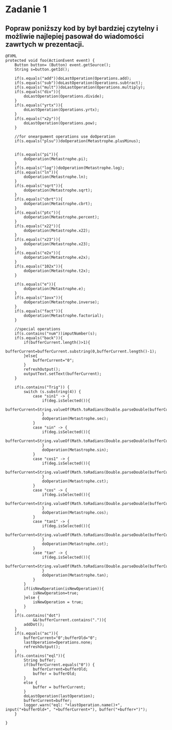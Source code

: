 # Zadanie 1
## Popraw poniższy kod by był bardziej czytelny i możliwie najlepiej pasował do wiadomości zawrtych w prezentacji.
    
    @FXML
    protected void foo(ActionEvent event) {
        Button button= (Button) event.getSource();
        String s=button.getId();

        if(s.equals("add"))doLastOperation(Operations.add);
        if(s.equals("sub"))doLastOperation(Operations.subtract);
        if(s.equals("mult"))doLastOperation(Operations.multiply);
        if(s.equals("div")){
            doLastOperation(Operations.divide);
        }
        if(s.equals("yrtx")){
            doLastOperation(Operations.yrtx);
        }
        if(s.equals("x2y")){
            doLastOperation(Operations.pow);
        }

        //for oneargument operations use doOperation
        if(s.equals("plsu"))doOperation(Metastrophe.plusMinus);


        if(s.equals("pi")){
            doOperation(Metastrophe.pi);
        }
        if(s.equals("log"))doOperation(Metastrophe.log);
        if(s.equals("ln")){
            doOperation(Metastrophe.ln);
        }
        if(s.equals("sqrt")){
            doOperation(Metastrophe.sqrt);
        }
        if(s.equals("cbrt")){
            doOperation(Metastrophe.cbrt);
        }
        if(s.equals("ptc")){
            doOperation(Metastrophe.percent);
        }
        if(s.equals("x22")){
            doOperation(Metastrophe.x22);
        }
        if(s.equals("x23")){
            doOperation(Metastrophe.x23);
        }
        if(s.equals("e2x")){
            doOperation(Metastrophe.e2x);
        }
        if(s.equals("102x")){
            doOperation(Metastrophe.t2x);
        }

        if(s.equals("e")){
            doOperation(Metastrophe.e);
        }
        if(s.equals("1ovx")){
            doOperation(Metastrophe.inverse);
        }
        if(s.equals("fact")){
            doOperation(Metastrophe.factorial);
        }

        //special operations
        if(s.contains("num"))imputNumber(s);
        if(s.equals("back")){
            if(bufferCurrent.length()>1){
                bufferCurrent=bufferCurrent.substring(0,bufferCurrent.length()-1);
            }else{
                bufferCurrent="0";
            }
            refreshOutput();
            outputText.setText(bufferCurrent);
        }

        if(s.contains("Trig")) {
            switch (s.substring(4)) {
                case "sin1" -> {
                    if(deg.isSelected()){
                        bufferCurrent=String.valueOf(Math.toRadians(Double.parseDouble(bufferCurrent)));
                    }
                    doOperation(Metastrophe.sec);
                }
                case "sin" -> {
                    if(deg.isSelected()){
                        bufferCurrent=String.valueOf(Math.toRadians(Double.parseDouble(bufferCurrent)));
                    }
                    doOperation(Metastrophe.sin);
                }
                case "cos1" -> {
                    if(deg.isSelected()){
                        bufferCurrent=String.valueOf(Math.toRadians(Double.parseDouble(bufferCurrent)));
                    }
                    doOperation(Metastrophe.cst);
                }
                case "cos" -> {
                    if(deg.isSelected()){
                        bufferCurrent=String.valueOf(Math.toRadians(Double.parseDouble(bufferCurrent)));
                    }
                    doOperation(Metastrophe.cos);
                }
                case "tan1" -> {
                    if(deg.isSelected()){
                        bufferCurrent=String.valueOf(Math.toRadians(Double.parseDouble(bufferCurrent)));
                    }
                    doOperation(Metastrophe.cot);
                }
                case "tan" -> {
                    if(deg.isSelected()){
                        bufferCurrent=String.valueOf(Math.toRadians(Double.parseDouble(bufferCurrent)));
                    }
                    doOperation(Metastrophe.tan);
                }
            }
            if(isNewOperation(isNewOperation)){
                isNewOperation=true;
            }else {
                isNewOperation = true;
            }
        }
        if(s.contains("dot")
                &&!bufferCurrent.contains(".")){
            addDot();
        }
        if(s.equals("ac")){
            bufferCurrent="0";bufferOld="0";
            lastOperation=Operations.none;
            refreshOutput();
        }
        if(s.contains("eql")){
            String buffer;
            if(bufferCurrent.equals("0")) {
                bufferCurrent=bufferOld;
                buffer = bufferOld;
            }
            else {
                buffer = bufferCurrent;
            }
            doLastOperation(lastOperation);
            bufferCurrent=buffer;
            logger.warn("eql: "+lastOperation.name()+", input("+bufferOld+", "+bufferCurrent+"), buffer("+buffer+")");
        }

    }
